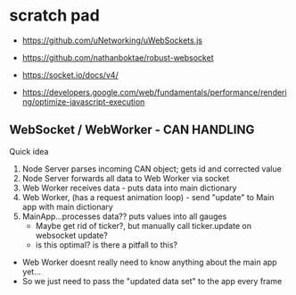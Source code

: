 # scratch pad

* https://github.com/uNetworking/uWebSockets.js
* https://github.com/nathanboktae/robust-websocket
* https://socket.io/docs/v4/

* https://developers.google.com/web/fundamentals/performance/rendering/optimize-javascript-execution


## WebSocket / WebWorker - CAN HANDLING
Quick idea

1. Node Server parses incoming CAN object; gets id and corrected value
2. Node Server forwards all data to Web Worker via socket
3. Web Worker receives data - puts data into main dictionary
4. Web Worker, (has a request animation loop) - send "update" to Main app with main dictionary
5. MainApp...processes data?? puts values into all gauges
    * Maybe get rid of ticker?, but manually call ticker.update on websocket update? 
    * is this optimal? is there a pitfall to this?

* Web Worker doesnt really need to know anything about the main app yet...
* So we just need to pass the "updated data set" to the app every frame